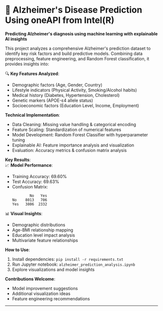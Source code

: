 # 🧠 Alzheimer's Disease Prediction Using oneAPI from Intel(R)  

**Predicting Alzheimer's diagnosis using machine learning with explainable AI insights**  

This project analyzes a comprehensive Alzheimer's prediction dataset to identify key risk factors and build predictive models. Combining data preprocessing, feature engineering, and Random Forest classification, it provides insights into:  

🔍 **Key Features Analyzed**:  
- Demographic factors (Age, Gender, Country)  
- Lifestyle indicators (Physical Activity, Smoking/Alcohol habits)  
- Medical history (Diabetes, Hypertension, Cholesterol)  
- Genetic markers (APOE-ε4 allele status)  
- Socioeconomic factors (Education Level, Income, Employment)  

**Technical Implementation**:  
- Data Cleaning: Missing value handling & categorical encoding  
- Feature Scaling: Standardization of numerical features  
- Model Development: Random Forest Classifier with hyperparameter tuning  
- Explainable AI: Feature importance analysis and visualization  
- Evaluation: Accuracy metrics & confusion matrix analysis  

**Key Results**:  
📈 **Model Performance**:  
- Training Accuracy: 69.60%  
- Test Accuracy: 69.63%  
- Confusion Matrix:  
  ```
          No   Yes
  No    8013   706  
  Yes   3806  2332
  ```

📊 **Visual Insights**:  
- Demographic distributions  
- Age-BMI relationship mapping  
- Education level impact analysis  
- Multivariate feature relationships  

**How to Use**:  
1. Install dependencies: `pip install -r requirements.txt`  
2. Run Jupyter notebook: `alzheimer_prediction_analysis.ipynb`  
3. Explore visualizations and model insights  

**Contributions Welcome**:  
- Model improvement suggestions  
- Additional visualization ideas  
- Feature engineering recommendations  

---
